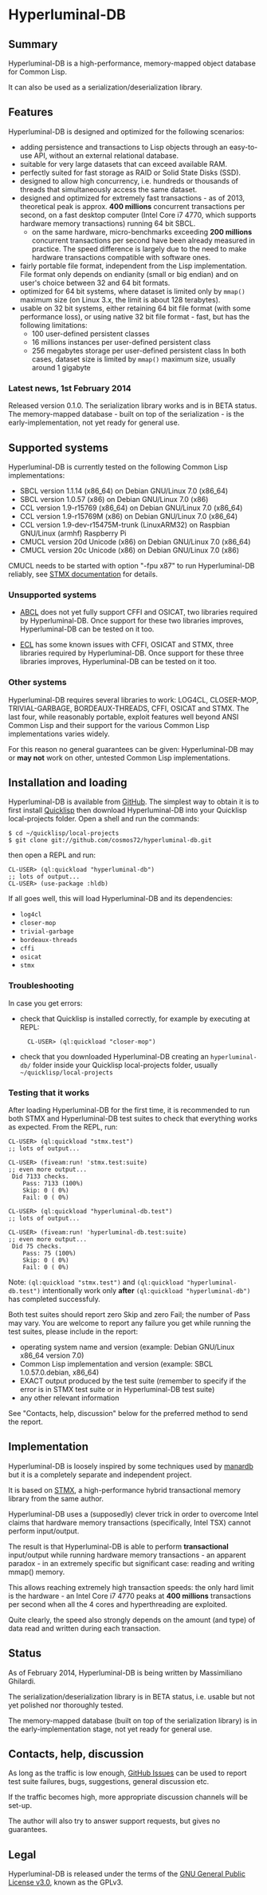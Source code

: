 Hyperluminal-DB
===============

Summary
-------
Hyperluminal-DB is a high-performance, memory-mapped object database for Common Lisp.

It can also be used as a serialization/deserialization library.

Features
--------
Hyperluminal-DB is designed and optimized for the following scenarios:
- adding persistence and transactions to Lisp objects through an easy-to-use
  API, without an external relational database.
- suitable for very large datasets that can exceed available RAM.
- perfectly suited for fast storage as RAID or Solid State Disks (SSD).
- designed to allow high concurrency, i.e. hundreds or thousands of threads
  that simultaneously access the same dataset.
- designed and optimized for extremely fast transactions - as of 2013,
  theoretical peak is approx. **400 millions** concurrent transactions
  per second, on a fast desktop computer (Intel Core i7 4770, which
  supports hardware memory transactions) running 64 bit SBCL.
  - on the same hardware, micro-benchmarks exceeding **200 millions**
    concurrent transactions per second have been already measured in
    practice.
    The speed difference is largely due to the need to make hardware
    transactions compatible with software ones.
- fairly portable file format, independent from the Lisp implementation.
  File format only depends on endianity (small or big endian)
  and on user's choice between 32 and 64 bit formats.
- optimized for 64 bit systems, where dataset is limited only by `mmap()`
  maximum size (on Linux 3.x, the limit is about 128 terabytes). 
- usable on 32 bit systems, either retaining 64 bit file format
  (with some performance loss), or using native 32 bit file format - fast,
  but has the following limitations:
  - 100 user-defined persistent classes
  - 16 millions instances per user-defined persistent class
  - 256 megabytes storage per user-defined persistent class
  In both cases, dataset size is limited by `mmap()` maximum size,
  usually around 1 gigabyte

### Latest news, 1st February 2014

Released version 0.1.0. The serialization library works and is in BETA status.
The memory-mapped database - built on top of the serialization -
is the early-implementation, not yet ready for general use.

Supported systems
-----------------
Hyperluminal-DB is currently tested on the following Common Lisp implementations:

* SBCL  version 1.1.14       (x86_64) on Debian GNU/Linux 7.0  (x86_64)
* SBCL  version 1.0.57       (x86)    on Debian GNU/Linux 7.0  (x86)
* CCL   version 1.9-r15769   (x86_64) on Debian GNU/Linux 7.0  (x86_64)
* CCL   version 1.9-r15769M  (x86)    on Debian GNU/Linux 7.0  (x86_64)
* CCL   version 1.9-dev-r15475M-trunk (LinuxARM32) on Raspbian GNU/Linux (armhf) Raspberry Pi
* CMUCL version 20d Unicode  (x86)    on Debian GNU/Linux 7.0  (x86_64)
* CMUCL version 20c Unicode  (x86)    on Debian GNU/Linux 7.0  (x86)

CMUCL needs to be started with option "-fpu x87" to run Hyperluminal-DB reliably, see 
[STMX documentation](https://github.com/cosmos72/stmx/blob/master/doc/supported-systems.md)
for details.

### Unsupported systems

* [ABCL](http://abcl.org/) does not yet fully support CFFI and OSICAT, two libraries
  required by Hyperluminal-DB. Once support for these two libraries improves,
  Hyperluminal-DB can be tested on it too.

* [ECL](http://ecls.sourceforge.net/) has some known issues with CFFI, OSICAT and STMX,
  three libraries required by Hyperluminal-DB. Once support for these three libraries improves,
  Hyperluminal-DB can be tested on it too.

### Other systems

Hyperluminal-DB requires several libraries to work: LOG4CL, CLOSER-MOP, TRIVIAL-GARBAGE,
BORDEAUX-THREADS, CFFI, OSICAT and STMX. The last four, while reasonably portable,
exploit features well beyond ANSI Common Lisp and their support for the various Common Lisp
implementations varies widely.

For this reason no general guarantees can be given: Hyperluminal-DB
may or **may not** work on other, untested Common Lisp implementations.

Installation and loading
------------------------

Hyperluminal-DB is available from [GitHub](https://github.com/cosmos72/hyperluminal-db).
The simplest way to obtain it is to first install [Quicklisp](http://www.quicklisp.org)
then download Hyperluminal-DB into your Quicklisp local-projects folder.
Open a shell and run the commands:

    $ cd ~/quicklisp/local-projects
    $ git clone git://github.com/cosmos72/hyperluminal-db.git

then open a REPL and run:

    CL-USER> (ql:quickload "hyperluminal-db")
    ;; lots of output...
    CL-USER> (use-package :hldb)
     
If all goes well, this will load Hyperluminal-DB and its dependencies:

- `log4cl`
- `closer-mop`
- `trivial-garbage`
- `bordeaux-threads`
- `cffi`
- `osicat`
- `stmx`


### Troubleshooting

In case you get errors:

- check that Quicklisp is installed correctly, for example by
  executing at REPL:

        CL-USER> (ql:quickload "closer-mop")

- check that you downloaded Hyperluminal-DB creating an `hyperluminal-db/` folder inside
  your Quicklisp local-projects folder, usually `~/quicklisp/local-projects`


### Testing that it works

After loading Hyperluminal-DB for the first time, it is recommended to run both
STMX and Hyperluminal-DB test suites to check that everything works as expected.
From the REPL, run:

    CL-USER> (ql:quickload "stmx.test")
    ;; lots of output...

    CL-USER> (fiveam:run! 'stmx.test:suite)
    ;; even more output...
     Did 7133 checks.
        Pass: 7133 (100%)
        Skip: 0 ( 0%)
        Fail: 0 ( 0%)

    CL-USER> (ql:quickload "hyperluminal-db.test")
    ;; lots of output...

    CL-USER> (fiveam:run! 'hyperluminal-db.test:suite)
    ;; even more output...
     Did 75 checks.
        Pass: 75 (100%)
        Skip: 0 ( 0%)
        Fail: 0 ( 0%)
        
Note: `(ql:quickload "stmx.test")` and `(ql:quickload "hyperluminal-db.test")`
intentionally work only **after** `(ql:quickload "hyperluminal-db")`
has completed successfuly.

Both test suites should report zero Skip and zero Fail; the number of Pass may vary.
You are welcome to report any failure you get while running the test suites,
please include in the report:
- operating system name and version (example: Debian GNU/Linux x86_64 version 7.0)
- Common Lisp implementation and version (example: SBCL 1.0.57.0.debian, x86_64)
- EXACT output produced by the test suite
  (remember to specify if the error is in STMX test suite or in Hyperluminal-DB test suite)
- any other relevant information

See "Contacts, help, discussion" below for the preferred method to send the report.


  



Implementation
--------------
Hyperluminal-DB is loosely inspired by some techniques used by
[manardb](http://cl-www.msi.co.jp/projects/manardb/index.html)
but it is a completely separate and independent project.

It is based on [STMX](https://github.com/cosmos72/stmx),
a high-performance hybrid transactional memory library from the same
author.

Hyperluminal-DB uses a (supposedly) clever trick in order to overcome Intel
claims that hardware memory transactions (specifically, Intel TSX) cannot
perform input/output.

The result is that Hyperluminal-DB is able to perform **transactional**
input/output while running hardware memory transactions - an apparent
paradox - in an extremely specific but significant case: reading and
writing mmap() memory.

This allows reaching extremely high transaction speeds: the only hard limit
is the hardware - an Intel Core i7 4770 peaks at **400 millions** transactions
per second when all the 4 cores and hyperthreading are exploited.

Quite clearly, the speed also strongly depends on the amount (and type) of
data read and written during each transaction.


Status
------
As of February 2014, Hyperluminal-DB is being written by Massimiliano Ghilardi.

The serialization/deserialization library is in BETA status,
i.e. usable but not yet polished nor thoroughly tested.

The memory-mapped database (built on top of the serialization library)
is in the early-implementation stage, not yet ready for general use.


Contacts, help, discussion
--------------------------
As long as the traffic is low enough, [GitHub Issues](https://github.com/cosmos72/hyperluminal-db/issues)
can be used to report test suite failures, bugs, suggestions, general discussion etc.

If the traffic becomes high, more appropriate discussion channels will be set-up.

The author will also try to answer support requests, but gives no guarantees.


Legal
-----

Hyperluminal-DB is released under the terms of the [GNU General Public
License v3.0](http://www.gnu.org/licenses/gpl-3.0.html), known
as the GPLv3.
